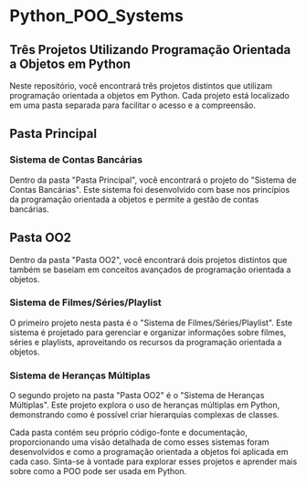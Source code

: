 # Python_POO_Systems

## Três Projetos Utilizando Programação Orientada a Objetos em Python

Neste repositório, você encontrará três projetos distintos que utilizam programação orientada a objetos em Python. Cada projeto está localizado em uma pasta separada para facilitar o acesso e a compreensão.

## Pasta Principal

### Sistema de Contas Bancárias

Dentro da pasta "Pasta Principal", você encontrará o projeto do "Sistema de Contas Bancárias". Este sistema foi desenvolvido com base nos princípios da programação orientada a objetos e permite a gestão de contas bancárias.

## Pasta OO2

Dentro da pasta "Pasta OO2", você encontrará dois projetos distintos que também se baseiam em conceitos avançados de programação orientada a objetos.

### Sistema de Filmes/Séries/Playlist

O primeiro projeto nesta pasta é o "Sistema de Filmes/Séries/Playlist". Este sistema é projetado para gerenciar e organizar informações sobre filmes, séries e playlists, aproveitando os recursos da programação orientada a objetos.

### Sistema de Heranças Múltiplas

O segundo projeto na pasta "Pasta OO2" é o "Sistema de Heranças Múltiplas". Este projeto explora o uso de heranças múltiplas em Python, demonstrando como é possível criar hierarquias complexas de classes.

Cada pasta contém seu próprio código-fonte e documentação, proporcionando uma visão detalhada de como esses sistemas foram desenvolvidos e como a programação orientada a objetos foi aplicada em cada caso. Sinta-se à vontade para explorar esses projetos e aprender mais sobre como a POO pode ser usada em Python.
